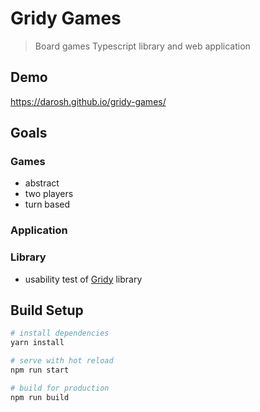 # Gridy Games

> Board games Typescript library and web application

## Demo

https://darosh.github.io/gridy-games/

## Goals


### Games

- abstract
- two players
- turn based 

### Application

### Library

- usability test of [Gridy](https://github.com/darosh/gridy) library


## Build Setup

``` bash
# install dependencies
yarn install

# serve with hot reload
npm run start

# build for production
npm run build
